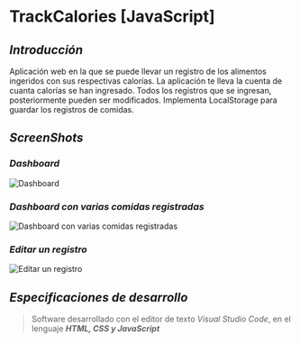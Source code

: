 ﻿# TrackCalories [JavaScript]

## ***Introducción***
Aplicación web en la que se puede llevar un registro de los alimentos ingeridos con sus respectivas calorías. La aplicación te lleva la cuenta de cuanta calorías se han ingresado. Todos los registros que se ingresan, posteriormente pueden ser modificados. Implementa LocalStorage para guardar los registros de comidas.

## ***ScreenShots***

### *Dashboard*
![Dashboard](https://i.ibb.co/whyNxHM/Track-Calories1.png)

### *Dashboard con varias comidas registradas*
![Dashboard con varias comidas registradas](https://i.ibb.co/x5B4s7k/Track-Calories2.png)

### *Editar un registro*
![Editar un registro](https://i.ibb.co/n3jzqbF/Track-Calories3.png)


## ***Especificaciones de desarrollo***
> Software desarrollado con el editor de texto *Visual Studio Code*, en el lenguaje ***HTML, CSS y JavaScript***